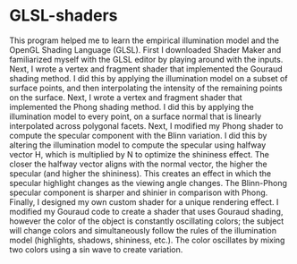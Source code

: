 # GLSL-shaders

This program helped me to learn the empirical illumination model and the OpenGL Shading Language (GLSL).
First I downloaded Shader Maker and familiarized myself with the GLSL editor by playing around with the inputs.
Next, I wrote a vertex and fragment shader that implemented the Gouraud shading method. I did this by applying the illumination model on a subset of surface points, and then interpolating the intensity of the remaining points on the surface.
Next, I wrote a vertex and fragment shader that implemented the Phong shading method. I did this by applying the illumination model to every point, on a surface normal that is linearly interpolated across polygonal facets.
Next, I modified my Phong shader to compute the specular component with the Blinn variation. I did this by altering the illumination model to compute the specular using halfway vector H, which is multiplied by N to optimize the shininess effect. The closer the halfway vector aligns with the normal vector, the higher the specular (and higher the shininess). This creates an effect in which the specular highlight changes as the viewing angle changes. The Blinn-Phong specular component is sharper and shinier in comparison with Phong.
Finally, I designed my own custom shader for a unique rendering effect. I modified my Gouraud code to create a shader that uses Gouraud shading, however the color of the object is constantly oscillating colors; the subject will change colors and simultaneously follow the rules of the illumination model (highlights, shadows, shininess, etc.). The color oscillates by mixing two colors using a sin wave to create variation.
